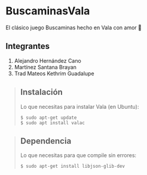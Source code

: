 # BuscaminasVala
El clásico juego Buscaminas hecho en Vala con amor :sparkling_heart:

## Integrantes
1. Alejandro Hernández Cano
1. Martínez Santana Brayan
1. Trad Mateos Kethrim Guadalupe

> ## Instalación
> Lo que necesitas para instalar Vala (en Ubuntu):
>
>     $ sudo apt-get update
>     $ sudo apt install valac


> ## Dependencia
>Lo que necesitas para que compile sin errores:
>
>     $ sudo apt-get install libjson-glib-dev
